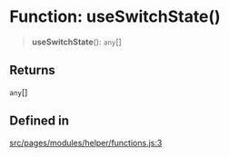 # Function: useSwitchState()

> **useSwitchState**(): `any`[]

## Returns

`any`[]

## Defined in

[src/pages/modules/helper/functions.js:3](https://github.com/DhyeyMavani2003/r-blocks/blob/7e7320f10e8cdef37355f89e9ab53b89acb97f36/src/pages/modules/helper/functions.js#L3)
